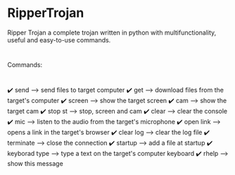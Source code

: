 # RipperTrojan
  Ripper Trojan a complete trojan written in python with multifunctionality, useful and easy-to-use commands.
  #
  Commands:
  #
   ✔️ send <file name> --> send files to target computer
   ✔️ get <file name> --> download files from the target's computer
   ✔️ screen --> show the target screen
   ✔️ cam --> show the target cam
   ✔️ stop st --> stop, screen and cam
   ✔️ clear --> clear the console
   ✔️ mic --> listen to the audio from the target's microphone
   ✔️ open link <link> --> opens a link in the target's browser
   ✔️ clear log --> clear the log file
   ✔️ terminate --> close the connection
   ✔️ startup <file name> --> add a file at startup
   ✔️ keyborad type <text> --> type a text on the target's computer keyboard
   ✔️ rhelp --> show this message
